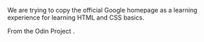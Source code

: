 We are trying to copy the official Google homepage as a learning experience for learning HTML and CSS basics.

From the Odin Project [](http://www.theodinproject.com).